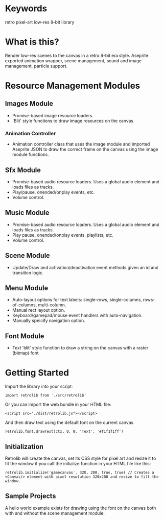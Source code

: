 # Keywords

retro pixel-art low-res 8-bit library

# What is this?

Render low-res scenes to the canvas in a retro 8-bit era style.  Aseprite exported animation wrapper, scene management, sound and image management, particle support.

# Resource Management Modules

## Images Module

- Promise-based image resource loaders.
- 'Blit' style functions to draw image resources on the canvas.

### Animation Controller

- Animation controller class that uses the image module and imported Aseprite JSON to draw the correct frame on the canvas using the image module functions.

## Sfx Module

- Promise-based audio resource loaders.  Uses a global audio element and loads files as tracks.
- Play/pause, onended/onplay events, etc.
- Volume control.

## Music Module

- Promise-based audio resource loaders.  Uses a global audio element and loads files as tracks.
- Play pause, onended/onplay events, playlists, etc.
- Volume control.

## Scene Module

- Update/Draw and activation/deactivation event methods given an id and transition logic.

## Menu Module

- Auto-layout options for text labels: single-rows, single-columns, rows-of-columns, multi-column.
- Manual rect layout option.
- Keyboard/gamepad/mouse event handlers with auto-navigation.
- Manually speicify navigation option.

## Font Module

- Text 'blit' style function to draw a string on the canvas with a raster (bitmap) font

# Getting Started

Import the library into your script:

```
import retrolib from './src/retrolib'
```

Or you can import the web bundle in your HTML file:
```
<script src="./dist/retrolib.js"></script>
```

And then draw text using the default font on the current canvas.

```
retrolib.font.drawText(ctx, 0, 0, 'Text', '#f1f1f1ff')
```

## Initialization

Retrolib will create the canvas, set its CSS style for pixel art and resize it to fit the window
if you call the initialize function in your HTML file like this:
```
retrolib.initialize('gamecanvas', 320, 200, true, true) // Creates a <Canvas/> element with pixel resolution 320x200 and resize to fill the window.
```

## Sample Projects

A hello world example exists for drawing using the font on the canvas both with and without the scene management module.